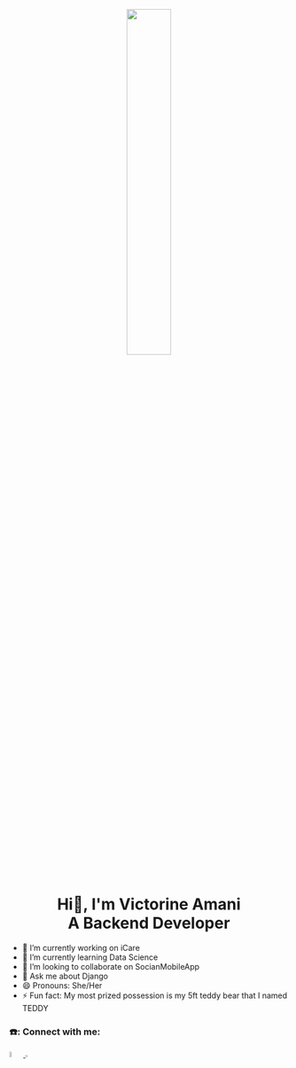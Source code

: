 <div id="header" align="center">
  <img src="https://bit.ly/3ZtsqWx" width="40%", height="40%"/>
</div>
<h1 id="heading"  align="center">
  Hi👋, I'm Victorine Amani<br>
  A Backend Developer
</h1>

- 🔭 I’m currently working on iCare
- 🌱 I’m currently learning Data Science
- 👯 I’m looking to collaborate on SocianMobileApp
- 💬 Ask me about Django
- 😄 Pronouns: She/Her
- ⚡ Fun fact: My most prized possession is my 5ft teddy bear that I named TEDDY

### ☎️: Connect with me:
<div >
<a href="https://www.linkedin.com/in/victorine-nyagwala-a59080215/">
    <img src="https://bit.ly/48x5FVV" width="5%", height="5%" float="left"/>
  </a>
  <a href="mailto:victorinenyagwala@gmail.com">
    <img src="https://bit.ly/3t0mOXy" width="2.5%", height="2.5%"/>
  </a>
  </div>

